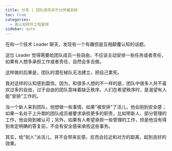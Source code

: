 ```yaml
---
title: 分享 | 团队成员并不讨厌被安排
toc: true
categories: 
  - 高认知软件工程星球
sidebar: auto
---
```


在和一个技术 Leader 聊天，发现有一个有趣但是互相颠覆认知的话题。

这位 Leader 觉得需要给团队成员一些自由，不应该主动安排一些任务或者责任，如果有人想多承担工作或者责任，自然会多去做。

这样做的后果是，团队的潜在梯队无法建立，把自己累死。

我对这样的认知感到震惊。因为，和很多人想的不一样的是，团队中很多人并不喜欢过多的自由，过于自由的团队意味着缺乏秩序。人们在希望秩序时，是渴望有人能"安排"工作的。

当一个新人来到团队，他想做一些事情，如果"被安排"了活儿，他会刚到安全感；如果一名处于上升期的团队成员被要求承担更多的职责，比如带新人、部分管理的工作，他会刚到被认可；另外，如果有人希望承担一些管理的工作，但是他没有得到肯定明确的答复前，不会有安全感来承担这些事务。

其实，给"别人"派活儿，并不会带来反感，反而会拉近和对方的距离，起到良好的效果。
